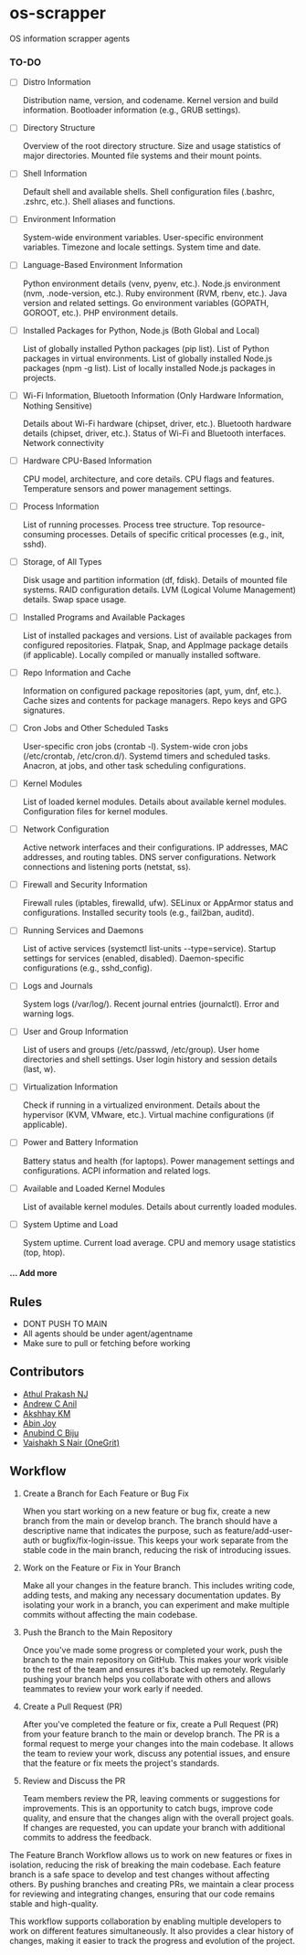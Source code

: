 # os-scrapper

OS information scrapper agents

### TO-DO

- [ ] Distro Information

  Distribution name, version, and codename.
  Kernel version and build information.
  Bootloader information (e.g., GRUB settings).

- [ ] Directory Structure

  Overview of the root directory structure.
  Size and usage statistics of major directories.
  Mounted file systems and their mount points.

- [ ] Shell Information

  Default shell and available shells.
  Shell configuration files (.bashrc, .zshrc, etc.).
  Shell aliases and functions.

- [ ] Environment Information

  System-wide environment variables.
  User-specific environment variables.
  Timezone and locale settings.
  System time and date.

- [ ] Language-Based Environment Information

  Python environment details (venv, pyenv, etc.).
  Node.js environment (nvm, .node-version, etc.).
  Ruby environment (RVM, rbenv, etc.).
  Java version and related settings.
  Go environment variables (GOPATH, GOROOT, etc.).
  PHP environment details.

- [ ] Installed Packages for Python, Node.js (Both Global and Local)

  List of globally installed Python packages (pip list).
  List of Python packages in virtual environments.
  List of globally installed Node.js packages (npm -g list).
  List of locally installed Node.js packages in projects.

- [ ] Wi-Fi Information, Bluetooth Information (Only Hardware Information, Nothing Sensitive)

  Details about Wi-Fi hardware (chipset, driver, etc.).
  Bluetooth hardware details (chipset, driver, etc.).
  Status of Wi-Fi and Bluetooth interfaces. Network connectivity

- [ ] Hardware CPU-Based Information

  CPU model, architecture, and core details.
  CPU flags and features.
  Temperature sensors and power management settings.

- [ ] Process Information

  List of running processes.
  Process tree structure.
  Top resource-consuming processes.
  Details of specific critical processes (e.g., init, sshd).

- [ ] Storage, of All Types

  Disk usage and partition information (df, fdisk).
  Details of mounted file systems.
  RAID configuration details.
  LVM (Logical Volume Management) details.
  Swap space usage.

- [ ] Installed Programs and Available Packages

  List of installed packages and versions.
  List of available packages from configured repositories.
  Flatpak, Snap, and AppImage package details (if applicable).
  Locally compiled or manually installed software.

- [ ] Repo Information and Cache

  Information on configured package repositories (apt, yum, dnf, etc.).
  Cache sizes and contents for package managers.
  Repo keys and GPG signatures.

- [ ] Cron Jobs and Other Scheduled Tasks

  User-specific cron jobs (crontab -l).
  System-wide cron jobs (/etc/crontab, /etc/cron.d/).
  Systemd timers and scheduled tasks.
  Anacron, at jobs, and other task scheduling configurations.

- [ ] Kernel Modules

  List of loaded kernel modules.
  Details about available kernel modules.
  Configuration files for kernel modules.

- [ ] Network Configuration

  Active network interfaces and their configurations.
  IP addresses, MAC addresses, and routing tables.
  DNS server configurations.
  Network connections and listening ports (netstat, ss).

- [ ] Firewall and Security Information

  Firewall rules (iptables, firewalld, ufw).
  SELinux or AppArmor status and configurations.
  Installed security tools (e.g., fail2ban, auditd).

- [ ] Running Services and Daemons

  List of active services (systemctl list-units --type=service).
  Startup settings for services (enabled, disabled).
  Daemon-specific configurations (e.g., sshd_config).

- [ ] Logs and Journals

  System logs (/var/log/).
  Recent journal entries (journalctl).
  Error and warning logs.

- [ ] User and Group Information

  List of users and groups (/etc/passwd, /etc/group).
  User home directories and shell settings.
  User login history and session details (last, w).

- [ ] Virtualization Information

  Check if running in a virtualized environment.
  Details about the hypervisor (KVM, VMware, etc.).
  Virtual machine configurations (if applicable).

- [ ] Power and Battery Information

  Battery status and health (for laptops).
  Power management settings and configurations.
  ACPI information and related logs.

- [ ] Available and Loaded Kernel Modules

  List of available kernel modules.
  Details about currently loaded modules.

- [ ] System Uptime and Load

  System uptime.
  Current load average.
  CPU and memory usage statistics (top, htop).

#### ... Add more

## Rules

- DONT PUSH TO MAIN
- All agents should be under agent/agentname
- Make sure to pull or fetching before working

## Contributors

- [Athul Prakash NJ](https://github.com/psychoSherlock)
- [Andrew C Anil](https://github.com/iamandrewcanil)
- [Akshhay KM](https://github.com/Xanthium7)
- [Abin Joy](https://github.com/Abinjoy025)
- [Anubind C Biju](https://github.com/anubix05)
- [Vaishakh S Nair (OneGrit)](https://github.com/vaishakhsnair)

## Workflow

1. Create a Branch for Each Feature or Bug Fix

   When you start working on a new feature or bug fix, create a new branch from the main or develop branch. The branch should have a descriptive name that indicates the purpose, such as feature/add-user-auth or bugfix/fix-login-issue.
   This keeps your work separate from the stable code in the main branch, reducing the risk of introducing issues.

2. Work on the Feature or Fix in Your Branch

   Make all your changes in the feature branch. This includes writing code, adding tests, and making any necessary documentation updates.
   By isolating your work in a branch, you can experiment and make multiple commits without affecting the main codebase.

3. Push the Branch to the Main Repository

   Once you've made some progress or completed your work, push the branch to the main repository on GitHub. This makes your work visible to the rest of the team and ensures it's backed up remotely.
   Regularly pushing your branch helps you collaborate with others and allows teammates to review your work early if needed.

4. Create a Pull Request (PR)

   After you've completed the feature or fix, create a Pull Request (PR) from your feature branch to the main or develop branch.
   The PR is a formal request to merge your changes into the main codebase. It allows the team to review your work, discuss any potential issues, and ensure that the feature or fix meets the project's standards.

5. Review and Discuss the PR

   Team members review the PR, leaving comments or suggestions for improvements. This is an opportunity to catch bugs, improve code quality, and ensure that the changes align with the overall project goals.
   If changes are requested, you can update your branch with additional commits to address the feedback.

The Feature Branch Workflow allows us to work on new features or fixes in isolation, reducing the risk of breaking the main codebase. Each feature branch is a safe space to develop and test changes without affecting others. By pushing branches and creating PRs, we maintain a clear process for reviewing and integrating changes, ensuring that our code remains stable and high-quality.

This workflow supports collaboration by enabling multiple developers to work on different features simultaneously. It also provides a clear history of changes, making it easier to track the progress and evolution of the project.
